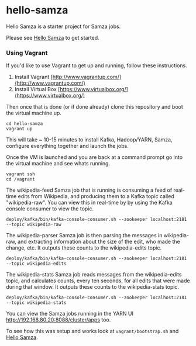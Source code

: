 hello-samza
===========

Hello Samza is a starter project for Samza jobs.

Please see [Hello Samza](http://samza.incubator.apache.org/) to get started.

### Using Vagrant

If you'd like to use Vagrant to get up and running, follow these instructions.

1) Install Vagrant [http://www.vagrantup.com/](http://www.vagrantup.com/)  
2) Install Virtual Box [https://www.virtualbox.org/](https://www.virtualbox.org/)  

Then once that is done (or if done already) clone this repository and boot the virtual machine up.
 
    cd hello-samza
    vagrant up  

This will take ~ 10-15 minutes to install Kafka, Hadoop/YARN, Samza, configure everything together and launch the jobs.

Once the VM is launched and you are back at a command prompt go into the virtual machine and see whats running.

    vagrant ssh
    cd /vagrant

The wikipedia-feed Samza job that is running is consuming a feed of real-time edits from Wikipedia, and producing them to a Kafka topic called "wikipedia-raw".  You can view this in real-time by by using the Kafka console consumer to view the topic.

    deploy/kafka/bin/kafka-console-consumer.sh --zookeeper localhost:2181 --topic wikipedia-raw

The wikipedia-parser Samza job is then parsing the messages in wikipedia-raw, and extracting information about the size of the edit, who made the change, etc. It outputs these counts to the wikipedia-edits topic.

    deploy/kafka/bin/kafka-console-consumer.sh --zookeeper localhost:2181 --topic wikipedia-edits

The wikipedia-stats Samza job reads messages from the wikipedia-edits topic, and calculates counts, every ten seconds, for all edits that were made during that window. It outputs these counts to the wikipedia-stats topic.

    deploy/kafka/bin/kafka-console-consumer.sh --zookeeper localhost:2181 --topic wikipedia-stats

You can view the Samza jobs running in the YARN UI http://192.168.80.20:8088/cluster/apps too.

To see how this was setup and works look at `vagrant/bootstrap.sh` and [Hello Samza](http://samza.incubator.apache.org/).
